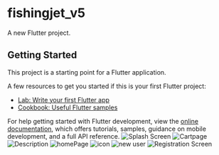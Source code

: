 # fishingjet_v5

A new Flutter project.

## Getting Started

This project is a starting point for a Flutter application.

A few resources to get you started if this is your first Flutter project:

- [Lab: Write your first Flutter app](https://docs.flutter.dev/get-started/codelab)
- [Cookbook: Useful Flutter samples](https://docs.flutter.dev/cookbook)

For help getting started with Flutter development, view the
[online documentation](https://docs.flutter.dev/), which offers tutorials,
samples, guidance on mobile development, and a full API reference.
![Splash Screen](https://user-images.githubusercontent.com/51918818/224773104-1b98db0d-b105-4de1-bee8-2cca0793f150.JPG)
![Cartpage](https://user-images.githubusercontent.com/51918818/224773112-1fce5a6e-692e-4b76-91c9-37c4884dc622.JPG)
![Description](https://user-images.githubusercontent.com/51918818/224773115-b4ddc89e-be87-45f3-a738-b057eeb0562e.JPG)
![homePage](https://user-images.githubusercontent.com/51918818/224773118-a3b4630c-d360-4869-87d6-21caf2a80e12.JPG)
![icon](https://user-images.githubusercontent.com/51918818/224773120-398f9b7d-ac04-460b-a3e6-cc0147b7f134.JPG)
![new user](https://user-images.githubusercontent.com/51918818/224773124-ddcb0245-cce6-4f29-a136-a3bf3dc660db.JPG)
![Registration Screen](https://user-images.githubusercontent.com/51918818/224773127-f0484461-d0fc-4308-ae6b-53012412495e.JPG)
